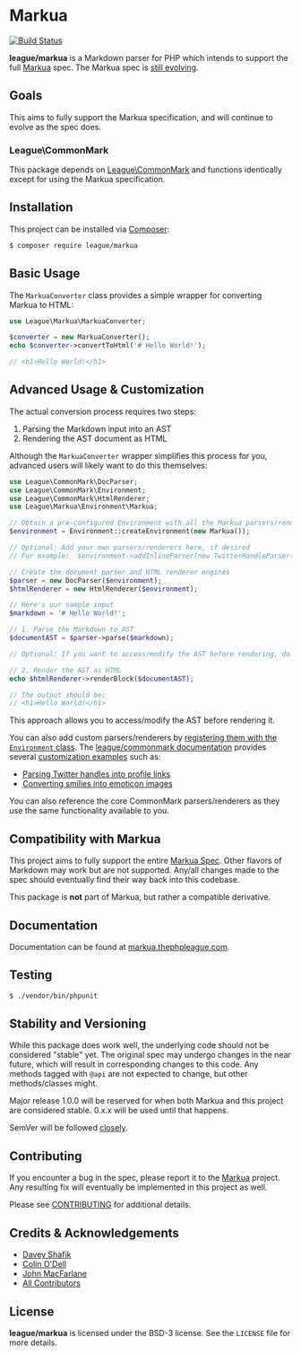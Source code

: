# Markua

[![Build Status](https://travis-ci.org/dshafik/markua.svg?branch=master)](https://travis-ci.org/dshafik/markua)


**league/markua** is a Markdown parser for PHP which intends to support the full [Markua] spec.  The Markua spec is [still evolving](https://leanpub.com/markua/read).

## Goals

This aims to fully support the Markua specification, and will continue to evolve as the spec does.

### League\CommonMark

This package depends on [League\CommonMark](http://commonmark.thephpleague.com) and functions identically
except for using the Markua specification.

## Installation

This project can be installed via [Composer]:

``` bash
$ composer require league/markua
```

## Basic Usage

The `MarkuaConverter` class provides a simple wrapper for converting Markua to HTML:

```php
use League\Markua\MarkuaConverter;

$converter = new MarkuaConverter();
echo $converter->convertToHtml('# Hello World!');

// <h1>Hello World!</h1>
```

## Advanced Usage & Customization

The actual conversion process requires two steps:

 1. Parsing the Markdown input into an AST
 2. Rendering the AST document as HTML

Although the `MarkuaConverter` wrapper simplifies this process for you, advanced users will likely want to do this themselves:

```php
use League\CommonMark\DocParser;
use League\CommonMark\Environment;
use League\CommonMark\HtmlRenderer;
use League\Markua\Environment\Markua;

// Obtain a pre-configured Environment with all the Markua parsers/renderers ready-to-go
$environment = Environment::createEnvironment(new Markua());

// Optional: Add your own parsers/renderers here, if desired
// For example:  $environment->addInlineParser(new TwitterHandleParser());

// Create the document parser and HTML renderer engines
$parser = new DocParser($environment);
$htmlRenderer = new HtmlRenderer($environment);

// Here's our sample input
$markdown = '# Hello World!';

// 1. Parse the Markdown to AST
$documentAST = $parser->parse($markdown);

// Optional: If you want to access/modify the AST before rendering, do it here

// 2. Render the AST as HTML
echo $htmlRenderer->renderBlock($documentAST);

// The output should be:
// <h1>Hello World!</h1>
```

This approach allows you to access/modify the AST before rendering it.

You can also add custom parsers/renderers by [registering them with the `Environment` class](http://commonmark.thephpleague.com/customization/environment/).
The [league/commonmark documentation][commonmark-docs] provides several [customization examples][docs-examples] such as:

- [Parsing Twitter handles into profile links][docs-example-twitter]
- [Converting smilies into emoticon images][docs-example-smilies]

You can also reference the core CommonMark parsers/renderers as they use the same functionality available to you.

## Compatibility with Markua ##

This project aims to fully support the entire [Markua Spec]. Other flavors of Markdown may work but are not supported.  Any/all changes made to the spec should eventually find their way back into this codebase.

This package is **not** part of Markua, but rather a compatible derivative.

## Documentation

Documentation can be found at [markua.thephpleague.com][docs].

## Testing

``` bash
$ ./vendor/bin/phpunit
```

## Stability and Versioning

While this package does work well, the underlying code should not be considered "stable" yet.  The original spec may undergo changes in the near future, which will result in corresponding changes to this code.  Any methods tagged with `@api` are not expected to change, but other methods/classes might.

Major release 1.0.0 will be reserved for when both Markua and this project are considered stable. 0.x.x will be used until that happens.

SemVer will be followed [closely](http://semver.org/).

## Contributing

If you encounter a bug in the spec, please report it to the [Markua] project.  Any resulting fix will eventually be implemented in this project as well.

Please see [CONTRIBUTING](https://github.com/thephpleague/commonmark/blob/master/CONTRIBUTING.md) for additional details.

## Credits & Acknowledgements

- [Davey Shafik][@dshafik]
- [Colin O'Dell][@colinodell]
- [John MacFarlane][@jgm]
- [All Contributors]

## License ##

**league/markua** is licensed under the BSD-3 license.  See the `LICENSE` file for more details.

[Markua]: http://markua.org/
[Markua spec]: https://leanpub.com/markua/read
[John MacFarlane]: http://johnmacfarlane.net
[commonmark-docs]: http://commonmark.thephpleague.com/
[docs]: http://markua.thephpleague.com/
[docs-examples]: http://commonmark.thephpleague.com/customization/overview/#examples
[docs-example-twitter]: http://commonmark.thephpleague.com/customization/inline-parsing#example-1---twitter-handles
[docs-example-smilies]: http://commonmark.thephpleague.com/customization/inline-parsing#example-2---emoticons
[All Contributors]: https://github.com/thephpleague/markua/contributors
[@colinodell]: https://github.com/colinodell
[@jgm]: https://github.com/jgm
[jgm/stmd]: https://github.com/jgm/stmd
[Composer]: https://getcomposer.org/
[Davey Shafik]: http://twitter.com/dshafik
[@dshafik]: https://github.com/dshafik
